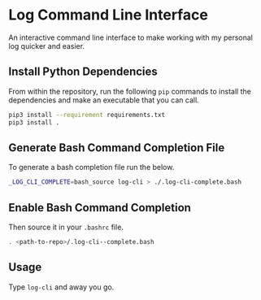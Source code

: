 # Log Command Line Interface

An interactive command line interface to make working with my personal log quicker and easier.

## Install Python Dependencies

From within the repository, run the following `pip` commands to install the dependencies and make an executable that you can call.

```sh
pip3 install --requirement requirements.txt
pip3 install .
```

## Generate Bash Command Completion File

To generate a bash completion file run the below.

```sh
_LOG_CLI_COMPLETE=bash_source log-cli > ./.log-cli-complete.bash
```

## Enable Bash Command Completion

Then source it in your `.bashrc` file.

```sh
. <path-to-repo>/.log-cli--complete.bash
```

## Usage

Type `log-cli` and away you go.

